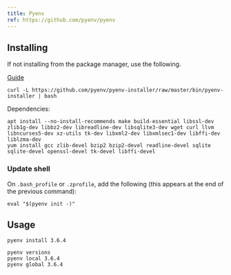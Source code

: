 ```yaml
---
title: Pyenv
ref: https://github.com/pyenv/pyenv
---
```



## Installing

If not installing from the package manager, use the following.

[Guide](https://github.com/pyenv/pyenv-installer)

```shell
curl -L https://github.com/pyenv/pyenv-installer/raw/master/bin/pyenv-installer | bash
```

Dependencies:

```shell
apt install --no-install-recommends make build-essential libssl-dev zlib1g-dev libbz2-dev libreadline-dev libsqlite3-dev wget curl llvm libncurses5-dev xz-utils tk-dev libxml2-dev libxmlsec1-dev libffi-dev liblzma-dev
yum install gcc zlib-devel bzip2 bzip2-devel readline-devel sqlite sqlite-devel openssl-devel tk-devel libffi-devel
```

### Update shell

On `.bash_profile` or `.zprofile`, add the following
(this appears at the end of the previous command):

```shell
eval "$(pyenv init -)"
```

## Usage

```shell
pyenv install 3.6.4

pyenv versions
pyenv local 3.6.4
pyenv global 3.6.4
```
